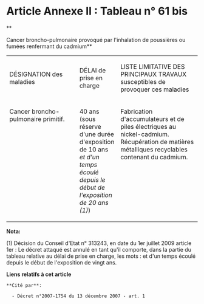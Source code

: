 # Article Annexe II : Tableau n° 61 bis

**

Cancer broncho-pulmonaire provoqué par l'inhalation de poussières ou fumées renfermant du cadmium**

<table>
  <tbody>
    <tr>
      <td width="246">

DÉSIGNATION des maladies

</td>
      <td width="76">

DÉLAI de prise en charge

</td>
      <td width="284">

LISTE LIMITATIVE DES PRINCIPAUX TRAVAUX susceptibles de provoquer ces maladies

</td>
    </tr>
    <tr>
      <td width="246" valign="top">

Cancer broncho-pulmonaire primitif.

</td>
      <td valign="top" width="76">

40 ans (sous réserve d'une durée d'exposition de 10 ans 
          _et d'un temps écoulé depuis le début de l'exposition de 20 ans (1)_)

</td>
      <td valign="top" width="284">

Fabrication d'accumulateurs et de piles électriques au nickel-cadmium. Récupération de matières métalliques recyclables
contenant du cadmium.

</td>
    </tr>
  </tbody>
</table>

**Nota:**

(1) Décision du Conseil d'Etat n° 313243, en date du 1er juillet 2009 article 1er : Le décret attaqué est annulé en tant
qu'il comporte, dans la partie du tableau relative au délai de prise en charge, les mots : et d'un temps écoulé depuis le
début de l'exposition de vingt ans.

**Liens relatifs à cet article**

	**Cité par**:

	  - Décret n°2007-1754 du 13 décembre 2007 - art. 1
